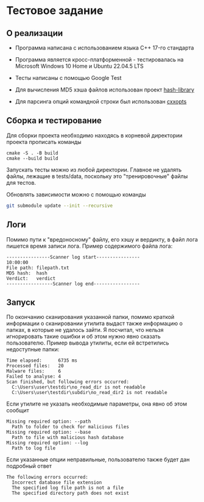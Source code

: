 # Тестовое задание

## О реализации

- Программа написана с использованием языка C++ 17-го стандарта
- Программа является кросс-платформенной - тестировалась на Microsoft Windows 10 Home и Ubuntu 22.04.5 LTS

- Тесты написаны с помощью Google Test

- Для вычисления MD5 хэша файлов использован проект [hash-library][https://github.com/stbrumme/hash-library]

- Для парсинга опций командной строки был использован [cxxopts][https://github.com/jarro2783/cxxopts]

[https://github.com/stbrumme/hash-library]: https://github.com/stbrumme/hash-library
[https://github.com/jarro2783/cxxopts]: https://github.com/jarro2783/cxxopts

## Сборка и тестирование

Для сборки проекта необходимо находясь в корневой директории проекта прописать команды

```shell
cmake -S . -B build
cmake --build build
```

Запускать тесты можно из любой директории. Главное не удалять файлы, лежащие в tests/data, поскольку это "тренировочные" файлы для тестов.

Обновлять зависимости можно с помощью команды

```bash
git submodule update --init --recursive
```

## Логи

Помимо пути к "вредоносному" файлу, его хэшу и вердикту, в файл лога пишется время записи лога. Пример содержимого файла лога:

```
----------------Scanner log start----------------
10:00:00
File path: filepath.txt
MD5 hash:  hash
Verdict:   verdict
-----------------Scanner log end-----------------
```

## Запуск

По окончанию сканирования указанной папки, помимо краткой информации о сканировании утилита выдаст также информацию о папках, в которые не удалось зайти. Я посчитал, что нельзя игнорировать такие ошибки и об этом нужно явно сказать пользователю. Пример вывода утилиты, если ей встретились недоступные папки:

```
Time elapsed:      6735 ms
Processed files:   20
Malware files:     6
Failed to analyse: 4
Scan finished, but following errors occurred:
  C:\Users\user\testdir\no_read_dir is not readable
  C:\Users\user\testdir\subdir\no_read_dir2 is not readable
```

Если утилите не указать необходимые параметры, она явно об этом сообщит

```
Missing required option: --path
  Path to folder to check for malicious files
Missing required option: --base
  Path to file with malicious hash database
Missing required option: --log
  Path to log file
```

Если указанные опции неправильные, пользователю также будет дан подробный ответ

```
The following errors occurred:
  Incorrect database file extension
  The specified log file path is not a file
  The specified directory path does not exist
```
